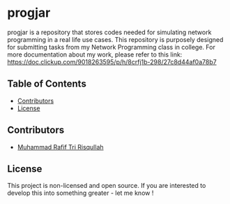 # progjar

progjar is a repository that stores codes needed for simulating network programming in a real life use cases. This repository is purposely designed for submitting tasks from my Network Programming class in college. For more documentation about my work, please refer to this link: https://doc.clickup.com/9018263595/p/h/8crfj1b-298/27c8d44af0a78b7

## Table of Contents

- [Contributors](#contributors)
- [License](#license)

## Contributors

- [Muhammad Rafif Tri Risqullah](https://github.com/zeon-kun)

## License

This project is non-licensed and open source. If you are interested to develop this into something greater - let me know !
